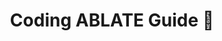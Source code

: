 ---
title: Coding ABLATE Guide 🔗
layout: redirect
redirect_url: https://coding.ablate.dev
has_children: false
nav_order: 12
parent: Development Guides
---